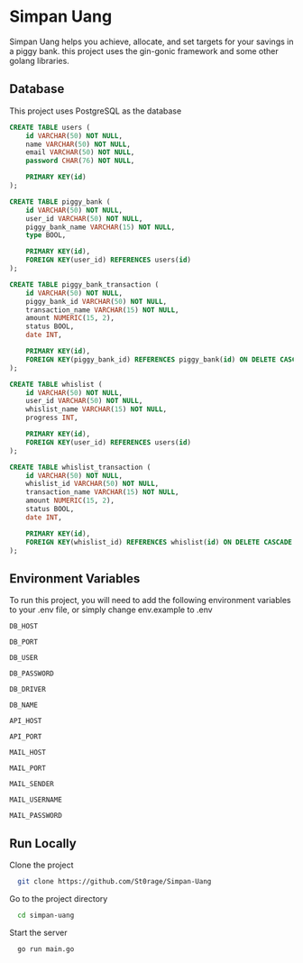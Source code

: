 # Simpan Uang

Simpan Uang helps you achieve, allocate, and set targets for your savings in a piggy bank. this project uses the gin-gonic framework and some other golang libraries.

## Database

This project uses PostgreSQL as the database

```sql
CREATE TABLE users (
	id VARCHAR(50) NOT NULL,
	name VARCHAR(50) NOT NULL,
	email VARCHAR(50) NOT NULL,
	password CHAR(76) NOT NULL,

	PRIMARY KEY(id)
);

CREATE TABLE piggy_bank (
	id VARCHAR(50) NOT NULL,
	user_id VARCHAR(50) NOT NULL,
	piggy_bank_name VARCHAR(15) NOT NULL,
	type BOOL,

	PRIMARY KEY(id),
	FOREIGN KEY(user_id) REFERENCES users(id)
);

CREATE TABLE piggy_bank_transaction (
	id VARCHAR(50) NOT NULL,
	piggy_bank_id VARCHAR(50) NOT NULL,
	transaction_name VARCHAR(15) NOT NULL,
	amount NUMERIC(15, 2),
	status BOOL,
	date INT,

	PRIMARY KEY(id),
	FOREIGN KEY(piggy_bank_id) REFERENCES piggy_bank(id) ON DELETE CASCADE
);

CREATE TABLE whislist (
	id VARCHAR(50) NOT NULL,
	user_id VARCHAR(50) NOT NULL,
	whislist_name VARCHAR(15) NOT NULL,
	progress INT,

	PRIMARY KEY(id),
	FOREIGN KEY(user_id) REFERENCES users(id)
);

CREATE TABLE whislist_transaction (
	id VARCHAR(50) NOT NULL,
	whislist_id VARCHAR(50) NOT NULL,
	transaction_name VARCHAR(15) NOT NULL,
	amount NUMERIC(15, 2),
	status BOOL,
	date INT,

	PRIMARY KEY(id),
	FOREIGN KEY(whislist_id) REFERENCES whislist(id) ON DELETE CASCADE
);
```

## Environment Variables

To run this project, you will need to add the following environment variables to your .env file, or simply change env.example to .env

`DB_HOST`

`DB_PORT`

`DB_USER`

`DB_PASSWORD`

`DB_DRIVER`

`DB_NAME`

`API_HOST`

`API_PORT`

`MAIL_HOST`

`MAIL_PORT`

`MAIL_SENDER`

`MAIL_USERNAME`

`MAIL_PASSWORD`

## Run Locally

Clone the project

```bash
  git clone https://github.com/St0rage/Simpan-Uang
```

Go to the project directory

```bash
  cd simpan-uang
```

Start the server

```bash
  go run main.go
```
